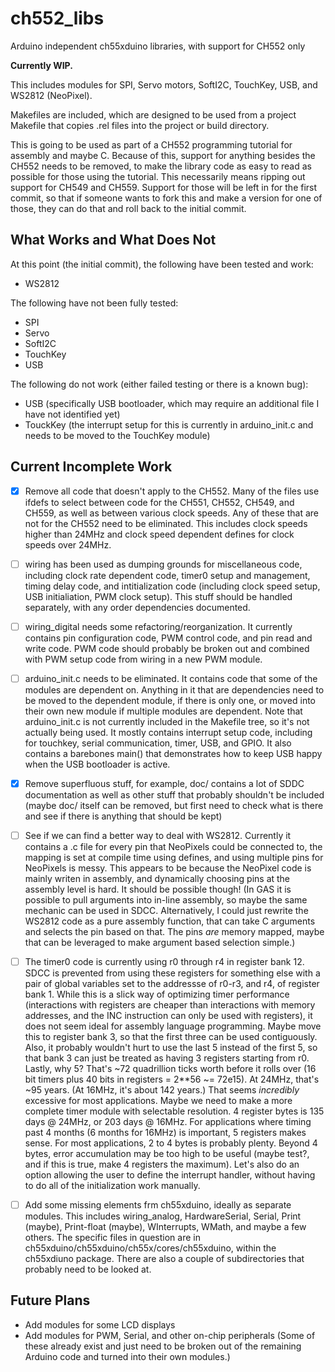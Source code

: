 # ch552_libs
Arduino independent ch55xduino libraries, with support for CH552 only

**Currently WIP.**

This includes modules for SPI, Servo motors, SoftI2C, TouchKey, USB, and WS2812 (NeoPixel).

Makefiles are included, which are designed to be used from a project Makefile that copies .rel files into the project or build directory.

This is going to be used as part of a CH552 programming tutorial for assembly and maybe C.  Because of this, support for anything besides the CH552 needs to be removed, to make the library code as easy to read as possible for those using the tutorial.  This necessarily means ripping out support for CH549 and CH559.  Support for those will be left in for the first commit, so that if someone wants to fork this and make a version for one of those, they can do that and roll back to the initial commit.

## What Works and What Does Not

At this point (the initial commit), the following have been tested and work:
- WS2812

The following have not been fully tested:
- SPI
- Servo
- SoftI2C
- TouchKey
- USB

The following do not work (either failed testing or there is a known bug):
- USB (specifically USB bootloader, which may require an additional file I have not identified yet)
- TouckKey (the interrupt setup for this is currently in arduino_init.c and needs to be moved to the TouchKey module)


## Current Incomplete Work

- [x] Remove all code that doesn't apply to the CH552.  Many of the files use ifdefs to select between code for the CH551, CH552, CH549, and CH559, as well as between various clock speeds.  Any of these that are not for the CH552 need to be eliminated.  This includes clock speeds higher than 24MHz and clock speed dependent defines for clock speeds over 24MHz.
- [ ] wiring has been used as dumping grounds for miscellaneous code, including clock rate dependent code, timer0 setup and management, timing delay code, and intitialization code (including clock speed setup, USB initialiation, PWM clock setup).  This stuff should be handled separately, with any order dependencies documented.
- [ ] wiring_digital needs some refactoring/reorganization.  It currently contains pin configuration code, PWM control code, and pin read and write code.  PWM code should probably be broken out and combined with PWM setup code from wiring in a new PWM module.
- [ ] arduino_init.c needs to be eliminated.  It contains code that some of the modules are dependent on.  Anything in it that are dependencies need to be moved to the dependent module, if there is only one, or moved into their own new module if multiple modules are dependent.  Note that arduino_init.c is not currently included in the Makefile tree, so it's not actually being used.  It mostly contains interrupt setup code, including for touchkey, serial communication, timer, USB, and GPIO.  It also contains a barebones main() that demonstrates how to keep USB happy when the USB bootloader is active.
- [x] Remove superfluous stuff, for example, doc/ contains a lot of SDDC documentation as well as other stuff that probably shouldn't be included (maybe doc/ itself can be removed, but first need to check what is there and see if there is anything that should be kept)
- [ ] See if we can find a better way to deal with WS2812.  Currently it contains a .c file for every pin that NeoPixels could be connected to, the mapping is set at compile time using defines, and using multiple pins for NeoPixels is messy.  This appears to be because the NeoPixel code is mainly writen in assembly, and dynamically choosing pins at the assembly level is hard.  It should be possible though!  (In GAS it is possible to pull arguments into in-line assembly, so maybe the same mechanic can be used in SDCC.  Alternatively, I could just rewrite the WS2812 code as a pure assembly function, that can take C arguments and selects the pin based on that.  The pins _are_ memory mapped, maybe that can be leveraged to make argument based selection simple.)
- [ ] The timer0 code is currently using r0 through r4 in register bank 12.  SDCC is prevented from using these registers for something else with a pair of global variables set to the addressse of r0-r3, and r4, of register bank 1.  While this is a slick way of optimizing timer performance (interactions with registers are cheaper than interactions with memory addresses, and the INC instruction can only be used with registers), it does not seem ideal for assembly language programming.  Maybe move this to register bank 3, so that the first three can be used contiguously.  Also, it probably wouldn't hurt to use the last 5 instead of the first 5, so that bank 3 can just be treated as having 3 registers starting from r0.  Lastly, why 5?  That's ~72 quadrillion ticks worth before it rolls over (16 bit timers plus 40 bits in registers = 2**56 ~= 72e15).  At 24MHz, that's ~95 years.  (At 16MHz, it's about 142 years.)  That seems _incredibly_ excessive for most applications.  Maybe we need to make a more complete timer module with selectable resolution.  4 register bytes is 135 days @ 24MHz, or 203 days @ 16MHz.  For applications where timing past 4 months (6 months for 16MHz) is important, 5 registers makes sense.  For most applications, 2 to 4 bytes is probably plenty.  Beyond 4 bytes, error accumulation may be too high to be useful (maybe test?, and if this is true, make 4 registers the maximum).  Let's also do an option allowing the user to define the interrupt handler, without having to do all of the initialization work manually.
- [ ] Add some missing elements frm ch55xduino, ideally as separate modules.  This includes wiring_analog, HardwareSerial, Serial, Print (maybe), Print-float (maybe), WInterrupts, WMath, and maybe a few others.  The specific files in question are in ch55xduino/ch55xduino/ch55x/cores/ch55xduino, within the ch55xdiuno package.  There are also a couple of subdirectories that probably need to be looked at.


## Future Plans

- Add modules for some LCD displays
- Add modules for PWM, Serial, and other on-chip peripherals (Some of these already exist and just need to be broken out of the remaining Arduino code and turned into their own modules.)

